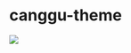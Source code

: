 # canggu-theme

![](https://user-images.githubusercontent.com/13072/132133149-206a8907-8646-432d-9f49-cbc4467edbd9.png)
